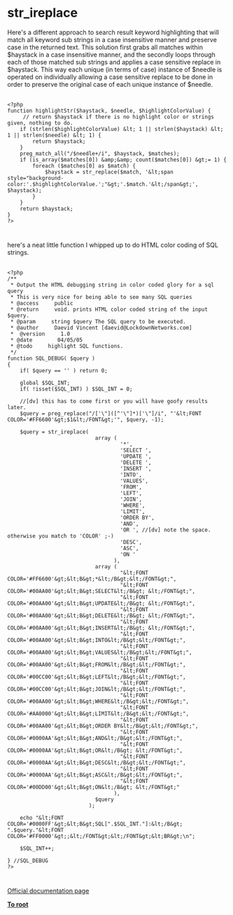 # str_ireplace



Here&apos;s a different approach to search result keyword highlighting that will match all keyword sub strings in a case insensitive manner and preserve case in the returned text. This solution first grabs all matches within $haystack in a case insensitive manner, and the secondly loops through each of those matched sub strings and applies a case sensitive replace in $haystack. This way each unique (in terms of case) instance of $needle is operated on individually allowing a case sensitive replace to be done in order to preserve the original case of each unique instance of $needle.<br><br>

```
<?php
function highlightStr($haystack, $needle, $highlightColorValue) {
     // return $haystack if there is no highlight color or strings given, nothing to do.
    if (strlen($highlightColorValue) &lt; 1 || strlen($haystack) &lt; 1 || strlen($needle) &lt; 1) {
        return $haystack;
    }
    preg_match_all("/$needle+/i", $haystack, $matches);
    if (is_array($matches[0]) &amp;&amp; count($matches[0]) &gt;= 1) {
        foreach ($matches[0] as $match) {
            $haystack = str_replace($match, '&lt;span style="background-color:'.$highlightColorValue.';"&gt;'.$match.'&lt;/span&gt;', $haystack);
        }
    }
    return $haystack;
}
?>
```
  

#

here&apos;s a neat little function I whipped up to do HTML color coding of SQL strings. <br><br>

```
<?php
/**
 * Output the HTML debugging string in color coded glory for a sql query
 * This is very nice for being able to see many SQL queries
 * @access     public
 * @return     void. prints HTML color coded string of the input $query.
 * @param     string $query The SQL query to be executed.
 * @author     Daevid Vincent [daevid@LockdownNetworks.com]
 *  @version     1.0
 * @date        04/05/05
 * @todo     highlight SQL functions.
 */
function SQL_DEBUG( $query )
{
    if( $query == '' ) return 0;

    global $SQL_INT;
    if( !isset($SQL_INT) ) $SQL_INT = 0;

    //[dv] this has to come first or you will have goofy results later.
    $query = preg_replace("/['\"]([^'\"]*)['\"]/i", "'&lt;FONT COLOR='#FF6600'&gt;$1&lt;/FONT&gt;'", $query, -1);

    $query = str_ireplace(
                            array (
                                    '*',
                                    'SELECT ',
                                    'UPDATE ',
                                    'DELETE ',
                                    'INSERT ',
                                    'INTO',
                                    'VALUES',
                                    'FROM',
                                    'LEFT',
                                    'JOIN',
                                    'WHERE',
                                    'LIMIT',
                                    'ORDER BY',
                                    'AND',
                                    'OR ', //[dv] note the space. otherwise you match to 'COLOR' ;-)
                                    'DESC',
                                    'ASC',
                                    'ON '
                                  ),
                            array (
                                    "&lt;FONT COLOR='#FF6600'&gt;&lt;B&gt;*&lt;/B&gt;&lt;/FONT&gt;",
                                    "&lt;FONT COLOR='#00AA00'&gt;&lt;B&gt;SELECT&lt;/B&gt; &lt;/FONT&gt;",
                                    "&lt;FONT COLOR='#00AA00'&gt;&lt;B&gt;UPDATE&lt;/B&gt; &lt;/FONT&gt;",
                                    "&lt;FONT COLOR='#00AA00'&gt;&lt;B&gt;DELETE&lt;/B&gt; &lt;/FONT&gt;",
                                    "&lt;FONT COLOR='#00AA00'&gt;&lt;B&gt;INSERT&lt;/B&gt; &lt;/FONT&gt;",
                                    "&lt;FONT COLOR='#00AA00'&gt;&lt;B&gt;INTO&lt;/B&gt;&lt;/FONT&gt;",
                                    "&lt;FONT COLOR='#00AA00'&gt;&lt;B&gt;VALUES&lt;/B&gt;&lt;/FONT&gt;",
                                    "&lt;FONT COLOR='#00AA00'&gt;&lt;B&gt;FROM&lt;/B&gt;&lt;/FONT&gt;",
                                    "&lt;FONT COLOR='#00CC00'&gt;&lt;B&gt;LEFT&lt;/B&gt;&lt;/FONT&gt;",
                                    "&lt;FONT COLOR='#00CC00'&gt;&lt;B&gt;JOIN&lt;/B&gt;&lt;/FONT&gt;",
                                    "&lt;FONT COLOR='#00AA00'&gt;&lt;B&gt;WHERE&lt;/B&gt;&lt;/FONT&gt;",
                                    "&lt;FONT COLOR='#AA0000'&gt;&lt;B&gt;LIMIT&lt;/B&gt;&lt;/FONT&gt;",
                                    "&lt;FONT COLOR='#00AA00'&gt;&lt;B&gt;ORDER BY&lt;/B&gt;&lt;/FONT&gt;",
                                    "&lt;FONT COLOR='#0000AA'&gt;&lt;B&gt;AND&lt;/B&gt;&lt;/FONT&gt;",
                                    "&lt;FONT COLOR='#0000AA'&gt;&lt;B&gt;OR&lt;/B&gt; &lt;/FONT&gt;",
                                    "&lt;FONT COLOR='#0000AA'&gt;&lt;B&gt;DESC&lt;/B&gt;&lt;/FONT&gt;",
                                    "&lt;FONT COLOR='#0000AA'&gt;&lt;B&gt;ASC&lt;/B&gt;&lt;/FONT&gt;",
                                    "&lt;FONT COLOR='#00DD00'&gt;&lt;B&gt;ON&lt;/B&gt; &lt;/FONT&gt;"
                                  ),
                            $query
                          );

    echo "&lt;FONT COLOR='#0000FF'&gt;&lt;B&gt;SQL[".$SQL_INT."]:&lt;/B&gt; ".$query."&lt;FONT COLOR='#FF0000'&gt;;&lt;/FONT&gt;&lt;/FONT&gt;&lt;BR&gt;\n";

    $SQL_INT++;

} //SQL_DEBUG
?>
```
  

#

[Official documentation page](https://www.php.net/manual/en/function.str-ireplace.php)

**[To root](/README.md)**
